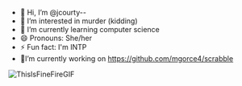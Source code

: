 - 👋 Hi, I’m @jcourty--
- 👀 I’m interested in murder (kidding)
- 🌱 I’m currently learning computer science
- 😄 Pronouns: She/her
- ⚡ Fun fact: I'm INTP
- 🔧I’m currently working on https://github.com/mgorce4/scrabble



![ThisIsFineFireGIF](https://github.com/jcourty/jcourty/assets/159031215/183331bc-81fc-4703-94ce-2b1bbbc4fd62)


<!---
jcourty/jcourty is a ✨ special ✨ repository because its `README.md` (this file) appears on your GitHub profile.
You can click the Preview link to take a look at your changes.
--->
